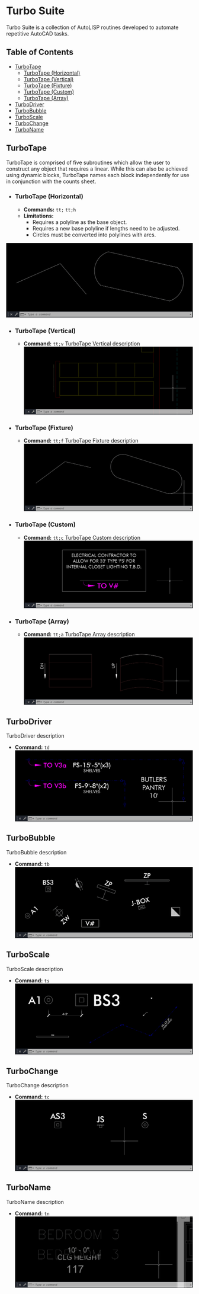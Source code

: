 # Turbo Suite
Turbo Suite is a collection of AutoLISP routines developed to automate repetitive AutoCAD tasks.

## Table of Contents
- [TurboTape](#turbotape)
  - [TurboTape (Horizontal)](#turbotape-horizontal)
  - [TurboTape (Vertical)](#turbotape-vertical)
  - [TurboTape (Fixture)](#turbotape-fixture)
  - [TurboTape (Custom)](#turbotape-custom)
  - [TurboTape (Array)](#turbotape-array)
- [TurboDriver](#turbodriver)
- [TurboBubble](#turbobubble)
- [TurboScale](#turboscale)
- [TurboChange](#turbochange)
- [TurboName](#turboname)

## TurboTape
TurboTape is comprised of five subroutines which allow the user to construct any object that requires a linear. While this can also be achieved using dynamic blocks, TurboTape names each block independently for use in conjunction with the counts sheet.

  - ### TurboTape (Horizontal)
     - **Commands:** `tt;` `tt;h`
     - **Limitations:**
       - Requires a polyline as the base object.
       - Requires a new base polyline if lengths need to be adjusted.
       - Circles must be converted into polylines with arcs.

![TurboTape Horizontal gif](/GIF/TurboTape(Horizontal).gif)

  - ### TurboTape (Vertical)
     - **Command:** `tt;v`
    TurboTape Vertical description
    ![TurboTape Vertical gif](/GIF/TurboTape(Vertical).gif)

  - ### TurboTape (Fixture)
     - **Command:** `tt;f`
    TurboTape Fixture description
    ![TurboTape Fixture gif](/GIF/TurboTape(Fixture).gif)

  - ### TurboTape (Custom)
     - **Command:** `tt;c`
    TurboTape Custom description
    ![TurboTape Fixture gif](/GIF/TurboTape(Custom).gif)

  - ### TurboTape (Array)
     - **Command:** `tt;a`
    TurboTape Array description
    ![TurboTape Array gif](/GIF/TurboTape(Array).gif)

## TurboDriver
TurboDriver description
- **Command:** `td`
![TurboDriver gif](/GIF/TurboDriver.gif)

## TurboBubble
TurboBubble description
- **Command:** `tb`
![TurboBubble gif](/GIF/TurboBubble.gif)

## TurboScale
TurboScale description
- **Command:** `ts`
![TurboScale gif](/GIF/TurboScale.gif)

## TurboChange
TurboChange description
- **Command:** `tc`
![TurboChange gif](/GIF/TurboChange.gif)

## TurboName
TurboName description
- **Command:** `tn`
![TurboName gif](/GIF/TurboName.gif)
